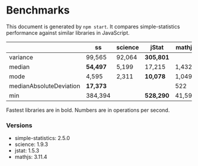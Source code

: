 # Benchmarks


This document is generated by `npm start`. It compares simple-statistics performance against similar libraries in JavaScript.


|                         | ss         | science | jStat       | mathjs |
| ----------------------- | ---------- | ------- | ----------- | ------ |
| variance                | 99,565     | 92,064  | **305,801** |        |
| median                  | **54,497** | 5,199   | 17,215      | 1,432  |
| mode                    | 4,595      | 2,311   | **10,078**  | 1,049  |
| medianAbsoluteDeviation | **17,373** |         |             | 522    |
| min                     | 384,394    |         | **528,290** | 41,598 |


Fastest libraries are in bold. Numbers are in operations per second.


### Versions

* simple-statistics: 2.5.0
* science: 1.9.3
* jstat: 1.5.3
* mathjs: 3.11.4
